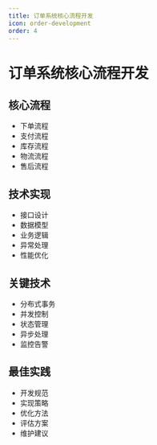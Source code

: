 ```yaml
---
title: 订单系统核心流程开发
icon: order-development
order: 4
---
```


# 订单系统核心流程开发

## 核心流程
- 下单流程
- 支付流程
- 库存流程
- 物流流程
- 售后流程

## 技术实现
- 接口设计
- 数据模型
- 业务逻辑
- 异常处理
- 性能优化

## 关键技术
- 分布式事务
- 并发控制
- 状态管理
- 异步处理
- 监控告警

## 最佳实践
- 开发规范
- 实现策略
- 优化方法
- 评估方案
- 维护建议
